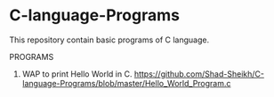 # C-language-Programs
This repository contain basic programs of C language.

PROGRAMS

1. WAP to print Hello World in C. 
https://github.com/Shad-Sheikh/C-language-Programs/blob/master/Hello_World_Program.c

